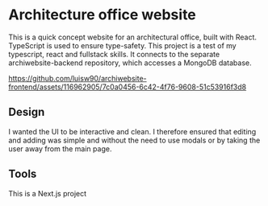 # Architecture office website 

This is a quick concept website for an architectural office, built with React. TypeScript is used to ensure type-safety.
This project is a test of my typescript, react and fullstack skills. It connects to the separate archiwebsite-backend
repository, which accesses a MongoDB database. 




https://github.com/luisw90/archiwebsite-frontend/assets/116962905/7c0a0456-6c42-4f76-9608-51c53916f3d8




## Design
I wanted the UI to be interactive and clean. I therefore ensured that editing and adding was simple and without the need to use modals or by taking the user away from the main page.

## Tools
This is a Next.js project
